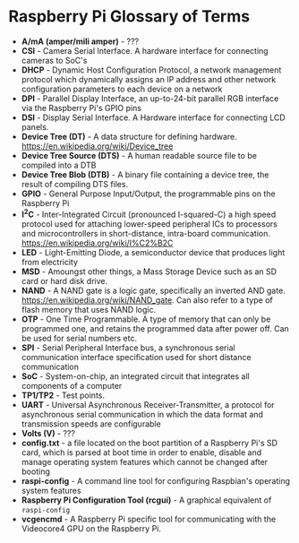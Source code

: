 # Raspberry Pi Glossary of Terms

- **A/mA (amper/mili amper)** - ???
- **CSI** - Camera Serial Interface. A hardware interface for connecting cameras to SoC's 
- **DHCP** - Dynamic Host Configuration Protocol, a network management protocol which dynamically assigns an IP address and other network configuration parameters to each device on a network
- **DPI** - Parallel Display Interface, an up-to-24-bit parallel RGB interface via the Raspberry Pi's GPIO pins
- **DSI** - Display Serial Interface. A Hardware interface for connecting LCD panels.
- **Device Tree (DT)** - A data structure for defining hardware. https://en.wikipedia.org/wiki/Device_tree
- **Device Tree Source (DTS)** - A human readable source file to be compiled into a DTB
- **Device Tree Blob (DTB)** - A binary file containing a device tree, the result of compiling DTS files.
- **GPIO** - General Purpose Input/Output, the programmable pins on the Raspberry Pi
- **I<sup>2</sup>C** - Inter-Integrated Circuit (pronounced I-squared-C) a high speed protocol used for attaching lower-speed peripheral ICs to processors and microcontrollers in short-distance, intra-board communication. https://en.wikipedia.org/wiki/I%C2%B2C
- **LED** - Light-Emitting Diode, a semiconductor device that produces light from electricity
- **MSD** - Amoungst other things, a Mass Storage Device such as an SD card or hard disk drive.
- **NAND** - A NAND gate is a logic gate, specifically an inverted AND gate. https://en.wikipedia.org/wiki/NAND_gate. Can also refer to a type of flash memory that uses NAND logic.
- **OTP** - One Time Programmable. A type of memory that can only be programmed one, and retains the programmed data after power off. Can be used for serial numbers etc.
- **SPI** - Serial Peripheral Interface bus, a synchronous serial communication interface specification used for short distance communication
- **SoC** - System-on-chip, an integrated circuit that integrates all components of a computer
- **TP1/TP2** - Test points.
- **UART** - Universal Asynchronous Receiver-Transmitter, a protocol for asynchronous serial communication in which the data format and transmission speeds are configurable
- **Volts (V)** - ???
- **config.txt** - a file located on the boot partition of a Raspberry Pi's SD card, which is parsed at boot time in order to enable, disable and manage operating system features which cannot be changed after booting
- **raspi-config** - A command line tool for configuring Raspbian's operating system features
- **Raspberry Pi Configuration Tool (rcgui)** - A graphical equivalent of `raspi-config`
- **vcgencmd** - A Raspberry Pi specific tool for communicating with the Videocore4 GPU on the Raspberry Pi.
